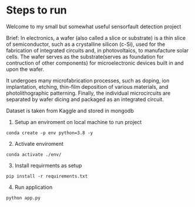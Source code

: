 # Steps to run
Welcome to my small but somewhat useful sensorfault detection project


Brief: In electronics, a wafer (also called a slice or substrate) is a thin slice of semiconductor, such as a crystalline silicon (c-Si), used for the fabrication of integrated circuits and, in photovoltaics, to manufacture solar cells. The wafer serves as the substrate(serves as foundation for contruction of other components) for microelectronic devices built in and upon the wafer.

It undergoes many microfabrication processes, such as doping, ion implantation, etching, thin-film deposition of various materials, and photolithographic patterning. Finally, the individual microcircuits are separated by wafer dicing and packaged as an integrated circuit.

Dataset is taken from Kaggle and stored in mongodb


1. Setup an enviroment on local machine to run project
```
conda create -p env python=3.8 -y
```
2. Activate enviroment
```
conda activate ./env/
```
3. Install requirments as setup
```
pip install -r requirements.txt
```
4. Run application
```
python app.py
```


